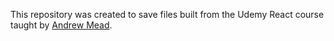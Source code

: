 This repository was created to save files built from the Udemy React course taught by [Andrew Mead](https://www.udemy.com/the-complete-react-web-app-developer-course/learn/v4/overview).
